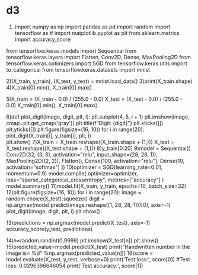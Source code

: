 # d3
1) import numpy as np
import pandas as pd
import random
import tensorflow as tf
import matplotlib.pyplot as plt
from sklearn.metrics import accuracy_score

from tensorflow.keras.models import Sequential
from tensorflow.keras.layers import Flatten, Conv2D, Dense, MaxPooling2D
from tensorflow.keras.optimizers import SGD
from tensorflow.keras.utils import to_categorical
from tensorflow.keras.datasets import mnist

2)(X_train, y_train), (X_test, y_test) = mnist.load_data()
3)print(X_train.shape)
4)X_train[0].min(), X_train[0].max()

5)X_train = (X_train - 0.0) / (255.0 - 0.0)
X_test = (X_test - 0.0) / (255.0 - 0.0)
X_train[0].min(), X_train[0].max()

6)def plot_digit(image, digit, plt, i):
    plt.subplot(4, 5, i + 1)
    plt.imshow(image, cmap=plt.get_cmap('gray'))
    plt.title(f"Digit: {digit}")
    plt.xticks([])
    plt.yticks([])
plt.figure(figsize=(16, 10))
for i in range(20):
    plot_digit(X_train[i], y_train[i], plt, i)   
plt.show()
7)X_train = X_train.reshape((X_train.shape + (1,)))
X_test = X_test.reshape((X_test.shape + (1,)))
8)y_train[0:20]
9)model = Sequential([
    Conv2D(32, (3, 3), activation="relu", input_shape=(28, 28, 1)),
    MaxPooling2D((2, 2)),
    Flatten(),
    Dense(100, activation="relu"),
    Dense(10, activation="softmax")
])
10)optimizer = SGD(learning_rate=0.01, momentum=0.9)
model.compile(
    optimizer=optimizer, 
    loss="sparse_categorical_crossentropy", 
    metrics=["accuracy"]
)
model.summary()
11)model.fit(X_train, y_train, epochs=10, batch_size=32)
12)plt.figure(figsize=(16, 10))
for i in range(20):
    image = random.choice(X_test).squeeze()
    digit = np.argmax(model.predict(image.reshape((1, 28, 28, 1)))[0], axis=-1)
    plot_digit(image, digit, plt, i)
plt.show()

13)predictions = np.argmax(model.predict(X_test), axis=-1)
accuracy_score(y_test, predictions)

14)n=random.randint(0,9999)
plt.imshow(X_test[n])
plt.show()
15)predicted_value=model.predict(X_test)
print("Handwritten number in the image is= %d" %np.argmax(predicted_value[n]))
16)score = model.evaluate(X_test, y_test, verbose=0)
print('Test loss:', score[0]) #Test loss: 0.0296396646054
print('Test accuracy:', score[1])
